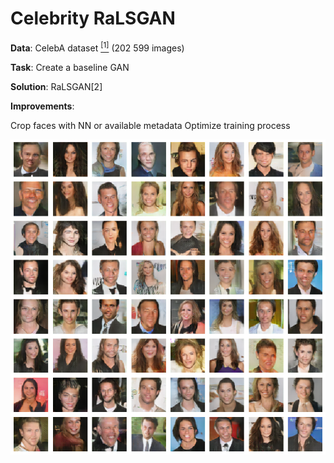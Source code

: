 # Celebrity RaLSGAN

__Data__: CelebA dataset [<sup>[1]</sup>](https://arxiv.org/abs/1807.00734) (202 599 images)

__Task__: Create a baseline GAN 

__Solution__: RaLSGAN[2]

__Improvements__:

Crop faces with NN or available metadata
Optimize training process

![](example_output.png)

